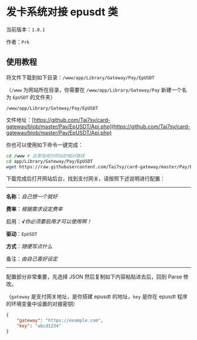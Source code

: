 # 发卡系统对接 epusdt 类

当前版本：`1.0.1`

作者：`Prk`


## 使用教程

将文件下载到如下目录：`/www/app/Library/Gateway/Pay/EpUSDT`

（`/www` 为网站所在目录，你需要在 `/www/app/Library/Gateway/Pay` 新建一个名为 `EpUSDT` 的文件夹）

```
/www/app/Library/Gateway/Pay/EpUSDT
```

文件地址：[https://github.com/Tai7sy/card-gateway/blob/master/Pay/EpUSDT/Api.php](https://github.com/Tai7sy/card-gateway/blob/master/Pay/EpUSDT/Api.php)

你也可以使用如下命令一键完成：

``` sh
cd /www # 这里改成你网站的相对路径
cd app/Library/Gateway/Pay/EpUSDT
wget https://raw.githubusercontent.com/Tai7sy/card-gateway/master/Pay/EpUSDT/Api.php
```

下载完成后打开网站后台，找到支付网关，请按照下述说明进行配置：

------

**名称**：_自己想一个就好_

**费率**：_根据需求设定费率_

启用：**√**_你必须要启用才可以使用啊！_

**驱动**：`EpUSDT`

**方式**：_随便写点什么_

备注：_由自己喜好设定_

------

配置部分非常重要，先选择 JSON 然后复制如下内容粘贴进去后，回到 Parse 修改。

（`gateway` 是支付网关地址，是你搭建 epusdt 的地址，`key` 是你在 epusdt 程序的环境变量中设置的对接密钥）

``` json
{
    "gateway": "https://example.com",
    "key": "abcd1234"
}
```
